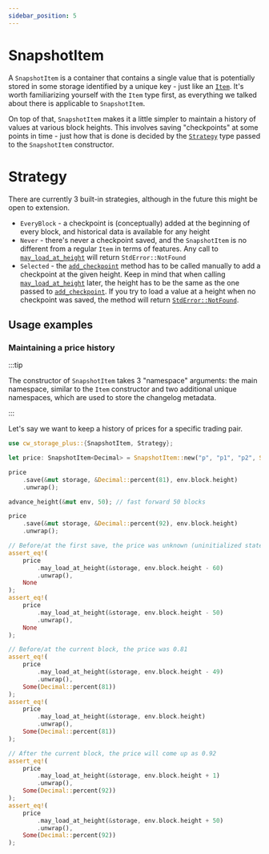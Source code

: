 ```yaml
---
sidebar_position: 5
---
```


# SnapshotItem

A `SnapshotItem` is a container that contains a single value that is potentially stored in some
storage identified by a unique key - just like an [`Item`]. It's worth familiarizing yourself with
the `Item` type first, as everything we talked about there is applicable to `SnapshotItem`.

On top of that, `SnapshotItem` makes it a little simpler to maintain a history of values at various
block heights. This involves saving "checkpoints" at some points in time - just how that is done is
decided by the [`Strategy`] type passed to the `SnapshotItem` constructor.

# Strategy

There are currently 3 built-in strategies, although in the future this might be open to extension.

- `EveryBlock` - a checkpoint is (conceptually) added at the beginning of every block, and
  historical data is available for any height
- `Never` - there's never a checkpoint saved, and the `SnapshotItem` is no different from a regular
  `Item` in terms of features. Any call to [`may_load_at_height`] will return `StdError::NotFound`
- `Selected` - the [`add_checkpoint`] method has to be called manually to add a checkpoint at the
  given height. Keep in mind that when calling [`may_load_at_height`] later, the height has to be
  the same as the one passed to [`add_checkpoint`]. If you try to load a value at a height when no
  checkpoint was saved, the method will return [`StdError::NotFound`].

## Usage examples

### Maintaining a price history

:::tip

The constructor of `SnapshotItem` takes 3 "namespace" arguments: the main namespace, similar to
the `Item` constructor and two additional unique namespaces, which are used to store the changelog metadata.

:::

Let's say we want to keep a history of prices for a specific trading pair.

```rust
use cw_storage_plus::{SnapshotItem, Strategy};

let price: SnapshotItem<Decimal> = SnapshotItem::new("p", "p1", "p2", Strategy::EveryBlock);

price
    .save(&mut storage, &Decimal::percent(81), env.block.height)
    .unwrap();

advance_height(&mut env, 50); // fast forward 50 blocks

price
    .save(&mut storage, &Decimal::percent(92), env.block.height)
    .unwrap();

// Before/at the first save, the price was unknown (uninitialized state)
assert_eq!(
    price
        .may_load_at_height(&storage, env.block.height - 60)
        .unwrap(),
    None
);
assert_eq!(
    price
        .may_load_at_height(&storage, env.block.height - 50)
        .unwrap(),
    None
);

// Before/at the current block, the price was 0.81
assert_eq!(
    price
        .may_load_at_height(&storage, env.block.height - 49)
        .unwrap(),
    Some(Decimal::percent(81))
);
assert_eq!(
    price
        .may_load_at_height(&storage, env.block.height)
        .unwrap(),
    Some(Decimal::percent(81))
);

// After the current block, the price will come up as 0.92
assert_eq!(
    price
        .may_load_at_height(&storage, env.block.height + 1)
        .unwrap(),
    Some(Decimal::percent(92))
);
assert_eq!(
    price
        .may_load_at_height(&storage, env.block.height + 50)
        .unwrap(),
    Some(Decimal::percent(92))
);
```

[`Item`]: item
[`Strategy`]: https://docs.rs/cw-storage-plus/latest/cw_storage_plus/enum.Strategy.html
[`add_checkpoint`]: https://docs.rs/cw-storage-plus/latest/cw_storage_plus/struct.SnapshotItem.html#method.add_checkpoint
[`may_load_at_height`]: https://docs.rs/cw-storage-plus/latest/cw_storage_plus/struct.SnapshotItem.html#method.may_load_at_height
[`StdError::NotFound`]: https://docs.rs/cosmwasm-std/latest/cosmwasm_std/enum.StdError.html#variant.NotFound
[`serde`]: https://serde.rs/
[API docs]: https://docs.rs/cw-storage-plus/latest/cw_storage_plus/struct.SnapshotItem.html
